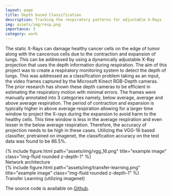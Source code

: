 ```yaml
---
layout: page
title: Depth based Classification
description: Tracking the respiratory patterns for adjustable X-Rays
img: assets/img/resp.png
importance: 3
category: work
---
```


The static X-Rays can damage healthy cancer cells on the edge of tumor along with the cancerous cells due to the contraction and expansion of lungs. This can be addressed by using a dynamically adjustable X-Ray projection that uses the depth information during respiration. The aim of this project was to create a respiratory monitoring system to detect the depth of lungs.
This was addressed as a classification problem taking as an input, the video frames captured by
the Microsoft Kinect RGB-Depth cameras. The prior research has shown these depth cameras to be
efficient in estimating the respiratory motion with minimal errors. The frames were manually
annotated into 3 categories namely, below average, average and above average respiration. The 
period of contraction and expansion is typically higher in above average respiration allowing 
for a larger time window to project the X-rays during the expansion to avoid harm to the healthy
cells. This time window is less in the average respiration and even lesser in the below average respiration. Therefore, the accuracy of projection needs to be high in these cases. Utilizing the
VGG-16 based classifier, pretrained on imagenet, the classification accuracy on the test data was found to be 86.5%.
<div class="row justify-content-center">
    <div class="col-sm mt-3 mt-md-0 text-center">
        <div class="img">
            {% include figure.html path="assets/img/vgg_16.png" title="example image" class="img-fluid rounded z-depth-1" %}
        </div>
        <div class="caption">
            Network architecture
        </div>
    </div>
</div>

<div class="row justify-content-center">
    <div class="col-sm mt-3 mt-md-0 text-center">
        <div class="img">
            {% include figure.html path="assets/img/transfer-learning.png" title="example image" class="img-fluid rounded z-depth-1" %}
        </div>
        <div class="caption">
            Transfer Learning (utilizing imagenet)
        </div>
    </div>
</div>

The source code is available on <a href="https://github.com/acharaakshit/Tracking-of-Lung-cancer">Github</a>.